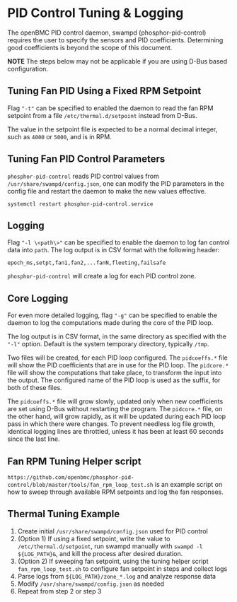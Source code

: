 # PID Control Tuning & Logging

The openBMC PID control daemon, swampd (phosphor-pid-control) requires the user
to specify the sensors and PID coefficients. Determining good coefficients is
beyond the scope of this document.

**NOTE** The steps below may not be applicable if you are using D-Bus based
configuration.

## Tuning Fan PID Using a Fixed RPM Setpoint

Flag `"-t"` can be specified to enabled the daemon to read the fan RPM setpoint
from a file `/etc/thermal.d/setpoint` instead from D-Bus.

The value in the setpoint file is expected to be a normal decimal integer, such
as `4000` or `5000`, and is in RPM.

## Tuning Fan PID Control Parameters

`phosphor-pid-control` reads PID control values from
`/usr/share/swampd/config.json`, one can modify the PID parameters in the config
file and restart the daemon to make the new values effective.

```
systemctl restart phosphor-pid-control.service
```

## Logging

Flag `"-l \<path\>"` can be specified to enable the daemon to log fan control
data into `path`. The log output is in CSV format with the following header:

```
epoch_ms,setpt,fan1,fan2,...fanN,fleeting,failsafe
```

`phosphor-pid-control` will create a log for each PID control zone.

## Core Logging

For even more detailed logging, flag `"-g"` can be specified to enable the
daemon to log the computations made during the core of the PID loop.

The log output is in CSV format, in the same directory as specified with the
`"-l"` option. Default is the system temporary directory, typically `/tmp`.

Two files will be created, for each PID loop configured. The `pidcoeffs.*` file
will show the PID coefficients that are in use for the PID loop. The `pidcore.*`
file will show the computations that take place, to transform the input into the
output. The configured name of the PID loop is used as the suffix, for both of
these files.

The `pidcoeffs.*` file will grow slowly, updated only when new coefficients are
set using D-Bus without restarting the program. The `pidcore.*` file, on the
other hand, will grow rapidly, as it will be updated during each PID loop pass
in which there were changes. To prevent needless log file growth, identical
logging lines are throttled, unless it has been at least 60 seconds since the
last line.

## Fan RPM Tuning Helper script

`https://github.com/openbmc/phosphor-pid-control/blob/master/tools/fan_rpm_loop_test.sh`
is an example script on how to sweep through available RPM setpoints and log the
fan responses.

## Thermal Tuning Example

1.  Create initial `/usr/share/swampd/config.json` used for PID control
2.  (Option 1) If using a fixed setpoint, write the value to
    `/etc/thermal.d/setpoint`, run swampd manually with
    `swampd -l ${LOG_PATH}&`, and kill the process after desired duration.
3.  (Option 2) If sweeping fan setpoint, using the tuning helper script
    `fan_rpm_loop_test.sh` to configure fan setpoint in steps and collect logs
4.  Parse logs from `${LOG_PATH}/zone_*.log` and analyze response data
5.  Modify `/usr/share/swampd/config.json` as needed
6.  Repeat from step 2 or step 3
